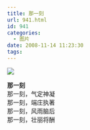```yaml
---
title: 那一刻
url: 941.html
id: 941
categories:
  - 图片
date: 2008-11-14 11:23:30
tags:
---
```


![](http://photo.guolaijie.com/rooufer/attachments/month_0811/n2008111411740.jpg)  
  

**那一刻**  
那一刻，气定神凝  
那一刻，端庄执著  
那一刻，风雨脑后  
那一刻，壮丽将酬